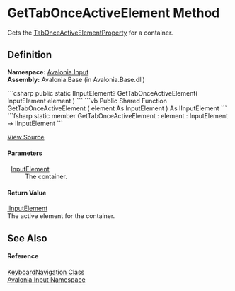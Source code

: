 # GetTabOnceActiveElement Method


Gets the <a href="F_Avalonia_Input_KeyboardNavigation_TabOnceActiveElementProperty">TabOnceActiveElementProperty</a> for a container.



## Definition
**Namespace:** <a href="N_Avalonia_Input">Avalonia.Input</a>  
**Assembly:** Avalonia.Base (in Avalonia.Base.dll)

<Tabs groupId="api-code-preview">
<TabItem value="csharp" label="C#">
```csharp
public static IInputElement? GetTabOnceActiveElement(
	InputElement element
)
```
</TabItem>
<TabItem value="vb" label="VB">
```vb
Public Shared Function GetTabOnceActiveElement ( 
	element As InputElement
) As IInputElement
```
</TabItem>
<TabItem value="fsharp" label="F#">
```fsharp
static member GetTabOnceActiveElement : 
        element : InputElement -> IInputElement 
```
</TabItem>
</Tabs>



<a href="https://github.com/AvaloniaUI/Avalonia/tree/master/src/Avalonia.Base/Input/KeyboardNavigation.cs#L101" title="View the source code">View Source</a>



#### Parameters
<dl><dt>  <a href="T_Avalonia_Input_InputElement">InputElement</a></dt><dd>The container.</dd></dl>

#### Return Value
<a href="T_Avalonia_Input_IInputElement">IInputElement</a>  
The active element for the container.

## See Also


#### Reference
<a href="T_Avalonia_Input_KeyboardNavigation">KeyboardNavigation Class</a>  
<a href="N_Avalonia_Input">Avalonia.Input Namespace</a>  

